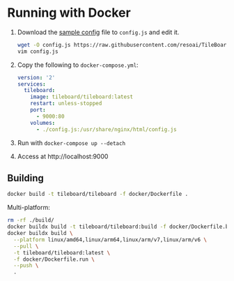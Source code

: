# Running with Docker

1. Download the [sample
config](https://raw.githubusercontent.com/resoai/TileBoard/master/config.example.js)
file to `config.js` and edit it.

   ```sh
   wget -O config.js https://raw.githubusercontent.com/resoai/TileBoard/master/config.example.js
   vim config.js
   ```

2. Copy the following to `docker-compose.yml`:

   ```yaml
   version: '2'
   services:
     tileboard:
       image: tileboard/tileboard:latest
       restart: unless-stopped
       port:
         - 9000:80
       volumes:
         - ./config.js:/usr/share/nginx/html/config.js
   ```

3. Run with `docker-compose up --detach`
4. Access at http://localhost:9000

## Building

```sh
docker build -t tileboard/tileboard -f docker/Dockerfile .
```

Multi-platform:

```sh
rm -rf ./build/
docker buildx build -t tileboard/tileboard:build -f docker/Dockerfile.build --output build .
docker buildx build \
  --platform linux/amd64,linux/arm64,linux/arm/v7,linux/arm/v6 \
  --pull \
  -t tileboard/tileboard:latest \
  -f docker/Dockerfile.run \
  --push \
  .
```
